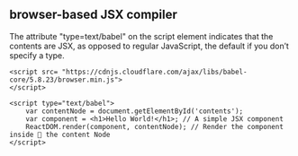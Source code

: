 ## browser-based JSX compiler
The attribute "type=text/babel" on the script element indicates that the contents are JSX, 
as opposed to regular JavaScript, the default if you don’t specify a type.

```
<script src= "https://cdnjs.cloudflare.com/ajax/libs/babel-core/5.8.23/browser.min.js"> 
</script>

<script type="text/babel"> 
    var contentNode = document.getElementById('contents'); 
    var component = <h1>Hello World!</h1>; // A simple JSX component
    ReactDOM.render(component, contentNode); // Render the component inside  the content Node 
</script>
```